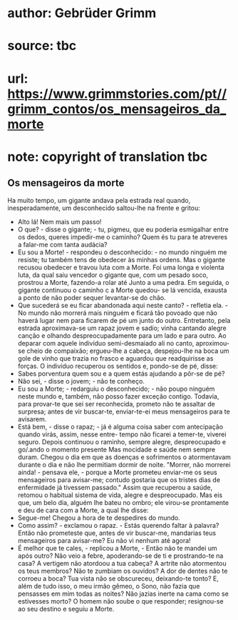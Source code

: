 # author: Gebrüder Grimm
# source: tbc
# url: https://www.grimmstories.com/pt//grimm_contos/os_mensageiros_da_morte
# note: copyright of translation tbc

## Os mensageiros da morte 

Ha muito tempo, um gigante andava pela estrada real quando,
inesperadamente, um desconhecido saltou-lhe na frente e gritou:
- Alto lá! Nem mais um passo!
- O que? - disse o gigante; - tu, pigmeu, que eu poderia esmigalhar
entre os dedos, queres impedir-me o caminho? Quem és tu para te
atreveres a falar-me com tanta audácia?
- Eu sou a Morte! - respondeu o desconhecido: - no mundo ninguém me
resiste; tu também tens de obedecer às minhas ordens.
Mas o gigante recusou obedecer e travou luta com a Morte. Foi uma longa
e violenta luta, da qual saiu vencedor o gigante que, com um pesado
soco, prostrou a Morte, fazendo-a rolar até Junto a uma pedra. Em
seguida, o gigante continuou o caminho c a Morte quedou- se lá vencida,
exausta a ponto de não poder sequer levantar-se do chão.
- Que sucederá se eu ficar abandonada aqui neste canto? - refletia
ela. - No mundo não morrerá mais ninguém e ficará tão povoado que não
haverá lugar nem para ficarem de pé um junto do outro.
Entretanto, pela estrada aproximava-se um rapaz jovem e sadio; vinha
cantando alegre canção e olhando despreocupadamente para um lado e para
outro.
Ao deparar com aquele indivíduo semi-desmaiado ali no canto,
aproximou-se cheio de compaixão; ergueu-lhe a cabeça, despejou-lhe na
boca um gole de vinho que trazia no frasco e aguardou que readquirisse
as forças.
O indivíduo recuperou os sentidos e, pondo-se de pé, disse:
- Sabes porventura quem sou e a quem estás ajudando a pôr-se de pé?
- Não sei, - disse o jovem; - não te conheço.
- Eu sou a Morte; - redarguiu o desconhecido; - não poupo ninguém neste
mundo e, também, não posso fazer exceção contigo. Todavia, para
provar-te que sei ser reconhecida, prometo não te assaltar de surpresa;
antes de vir buscar-te, enviar-te-ei meus mensageiros para te avisarem.
- Está bem, - disse o rapaz; - já é alguma coisa saber com antecipação
quando virás, assim, nesse entre- tempo não ficarei a temer-te, viverei
seguro.
Depois continuou o raminho, sempre alegre, despreocupado e go/.ando o
momento presente Mas mocidade e saúde nem sempre duram. Chegou o dia em
que as doenças e sofrimentos o atormentavam durante o dia e não lhe
permitiam dormir de noite.
"Morrer, não morrerei ainda! - pensava ele, - porque a Morte prometeu
enviar-me os seus mensageiros para avisar-me; contudo gostaria que os
tristes dias de enfermidade já tivessem passado."
Assim que recuperou a saúde, retomou o habitual sistema de vida, alegre
e despreocupado. Mas eis que, um belo dia, alguém lhe bateu no ombro;
ele virou-se prontamente e deu de cara com a Morte, a qual lhe disse:
- Segue-me! Chegou a hora de te despedires do mundo.
- Como assim? - exclamou o rapaz. - Estás querendo faltar à palavra?
Então não prometeste que, antes de vir buscar-me, mandarias teus
mensageiros para avisar-me? Eu não vi nenhum até agora!
- É melhor que te cales, - replicou a Morte, - Então não te mandei um
após outro? Não veio a febre, apoderando-se de ti e prostrando-te na
casa? A vertigem não atordoou a tua cabeça? A artrite não atormentou os
teus membros? Não te zumbiam os ouvidos? A dor de dentes não te corroeu
a boca? Tua vista não se obscureceu, deixando-te tonto? E, além de tudo
isso, o meu irmão gêmeo, o Sono, não fazia que pensasses em mim todas as
noites? Não jazias inerte na cama como se estivesses morto?
O homem não soube o que responder; resignou-se ao seu destino e seguiu a
Morte.
